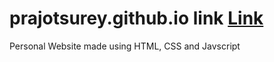 # prajotsurey.github.io link [Link](https://prajotsurey.github.io)
Personal Website made using HTML, CSS and Javscript
